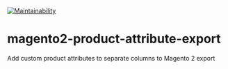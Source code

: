 [![Maintainability](https://api.codeclimate.com/v1/badges/f5d12c6362b11986df04/maintainability)](https://codeclimate.com/github/SofLoft/magento2-product-attribute-export/maintainability)

# magento2-product-attribute-export
Add custom product attributes to separate columns to Magento 2 export
